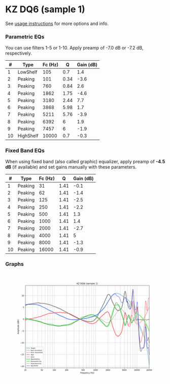 # KZ DQ6 (sample 1)
See [usage instructions](https://github.com/jaakkopasanen/AutoEq#usage) for more options and info.

### Parametric EQs
You can use filters 1-5 or 1-10. Apply preamp of -7.0 dB or -7.2 dB, respectively.

|   # | Type      |   Fc (Hz) |    Q |   Gain (dB) |
|-----|-----------|-----------|------|-------------|
|   1 | LowShelf  |       105 | 0.7  |         1.4 |
|   2 | Peaking   |       101 | 0.34 |        -3.6 |
|   3 | Peaking   |       760 | 0.84 |         2.6 |
|   4 | Peaking   |      1862 | 1.75 |        -4.6 |
|   5 | Peaking   |      3180 | 2.44 |         7.7 |
|   6 | Peaking   |      3868 | 5.98 |         1.7 |
|   7 | Peaking   |      5211 | 5.76 |        -3.9 |
|   8 | Peaking   |      6392 | 6    |         1.9 |
|   9 | Peaking   |      7457 | 6    |        -1.9 |
|  10 | HighShelf |     10000 | 0.7  |        -0.3 |

### Fixed Band EQs
When using fixed band (also called graphic) equalizer, apply preamp of **-4.5 dB** (if available) and set gains manually with these parameters.

|   # | Type    |   Fc (Hz) |    Q |   Gain (dB) |
|-----|---------|-----------|------|-------------|
|   1 | Peaking |        31 | 1.41 |        -0.1 |
|   2 | Peaking |        62 | 1.41 |        -1.4 |
|   3 | Peaking |       125 | 1.41 |        -2.5 |
|   4 | Peaking |       250 | 1.41 |        -2.2 |
|   5 | Peaking |       500 | 1.41 |         1.3 |
|   6 | Peaking |      1000 | 1.41 |         1.4 |
|   7 | Peaking |      2000 | 1.41 |        -2.7 |
|   8 | Peaking |      4000 | 1.41 |         5   |
|   9 | Peaking |      8000 | 1.41 |        -1.3 |
|  10 | Peaking |     16000 | 1.41 |        -0.9 |

### Graphs
![](./KZ%20DQ6%20(sample%201).png)
